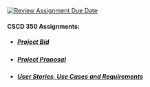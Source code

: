 [![Review Assignment Due Date](https://classroom.github.com/assets/deadline-readme-button-24ddc0f5d75046c5622901739e7c5dd533143b0c8e959d652212380cedb1ea36.svg)](https://classroom.github.com/a/32B92nwd)

#### CSCD 350 Assignments:
- ##### [Project Bid](https://github.com/Sanmeet-EWU/github-teams-project-bid-ctrl-freaks/tree/main/project-bid)
- ##### [Project Proposal](https://github.com/Sanmeet-EWU/github-teams-project-bid-ctrl-freaks/tree/main/project-proposal)
- ##### [User Stories, Use Cases and Requirements](https://github.com/Sanmeet-EWU/github-teams-project-bid-ctrl-freaks/tree/main/user-stories_use-cases_requirements)
